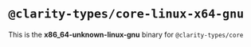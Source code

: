 # `@clarity-types/core-linux-x64-gnu`

This is the **x86_64-unknown-linux-gnu** binary for `@clarity-types/core`
